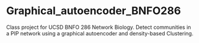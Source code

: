 # Graphical_autoencoder_BNFO286
Class project for UCSD BNFO 286 Network Biology. Detect communities in a PIP network using a graphical autoencoder and density-based Clustering.
